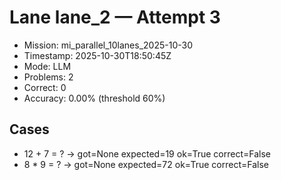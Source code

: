# Lane lane_2 — Attempt 3

- Mission: mi_parallel_10lanes_2025-10-30
- Timestamp: 2025-10-30T18:50:45Z
- Mode: LLM
- Problems: 2
- Correct: 0
- Accuracy: 0.00% (threshold 60%)

## Cases
- 12 + 7 = ? → got=None expected=19 ok=True correct=False
- 8 * 9 = ? → got=None expected=72 ok=True correct=False